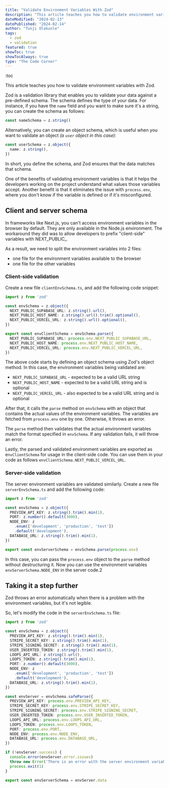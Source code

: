 ```yaml
---
title: "Validate Environment Variables With Zod"
description: "This article teaches you how to validate environment variables with Zod."
dateModified: "2024-02-13"
datePublished: "2024-02-14"
author: "Tunji Olakunle"
tags:
  - zod
  - validation
featured: true
showToc: true
showTocAlways: true
type: "The Code Corner"
---
```


:toc

This article teaches you how to validate environment variables with Zod.
<!-- more -->
Zod is a validation library that enables you to validate your data against a pre-defined schema. The schema defines the type of your data. For instance, if you have the `name` field and you want to make sure it's a string, you can create the schema as follows:

```ts
const nameSchema = z.string()
```

Alternatively, you can create an object schema, which is useful when you want to validate an object _(a `user` object in this case)_:

```ts
const userSchema = z.object({
  name: z.string(),
})
```

In short, you define the schema, and Zod ensures that the data matches that schema.

One of the benefits of validating environment variables is that it helps the developers working on the project understand what values those variables accept. Another benefit is that it eliminates the issue with `process.env`, where you don't know if the variable is defined or if it's misconfigured.

## Client and server schema

In frameworks like Next.js, you can't access environment variables in the browser by default. They are only available in the Node.js environment. The workaround they did was to allow developers to prefix "client-side" variables with NEXT_PUBLIC_.

As a result, we need to split the environment variables into 2 files:

- one file for the environment variables available to the browser
- one file for the other variables

### Client-side validation

Create a new file `clientEnvSchema.ts`, and add the following code snippet:

```ts [clientEnvSchema.ts]
import z from 'zod'

const envSchema = z.object({
  NEXT_PUBLIC_SUPABASE_URL: z.string().url(),
  NEXT_PUBLIC_HOST_NAME: z.string().url().trim().optional(),
  NEXT_PUBLIC_VERCEL_URL: z.string().url().optional(),
})

export const envClientSchema = envSchema.parse({
  NEXT_PUBLIC_SUPABASE_URL: process.env.NEXT_PUBLIC_SUPABASE_URL,
  NEXT_PUBLIC_HOST_NAME: process.env.NEXT_PUBLIC_HOST_NAME,
  NEXT_PUBLIC_VERCEL_URL: process.env.NEXT_PUBLIC_VERCEL_URL,
})
```

The above code starts by defining an object schema using Zod's object method. In this case, the environment variables being validated are:

- `NEXT_PUBLIC_SUPABASE_URL` - expected to be a valid URL string
- `NEXT_PUBLIC_HOST_NAME` - expected to be a valid URL string and is optional
- `NEXT_PUBLIC_VERCEL_URL` - also expected to be a valid URL string and is optional

After that, it calls the `parse` method on `envSchema` with an object that contains the actual values of the environment variables. The variables are fetched from `process.env` one by one. Otherwise, it throws an error.

The `parse` method then validates that the actual environment variables match the format specified in `envSchema`. If any validation fails, it will throw an error.

Lastly, the parsed and validated environment variables are exported as e`nvClientSchema` for usage in the client-side code. You can use them in your code as follows `envClientSchema.NEXT_PUBLIC_VERCEL_URL`.

### Server-side validation

The server environment variables are validated similarly. Create a new file `serverEnvSchema.ts` and add the following code:

```ts [serverEnvSchema.ts]
import z from 'zod'

const envSchema = z.object({
  PREVIEW_API_KEY: z.string().trim().min(1),
  PORT: z.number().default(3000),
  NODE_ENV: z
    .enum(['development', 'production', 'test'])
    .default('development'),
  DATABASE_URL: z.string().trim().min(1),
})

export const envServerSchema = envSchema.parse(process.env)
```

In this case, you can pass the `process.env` object to the `parse` method without destructuring it. Now you can use the environment variables `envServerSchema.NODE_ENV` in the server code.2

## Taking it a step further
Zod throws an error automatically when there is a problem with the environment variables, but it's not legible.

So, let's modify the code in the `serverEnvSchema.ts` file:

```ts [serverEnvSchema.ts]
import z from 'zod'

const envSchema = z.object({
  PREVIEW_API_KEY: z.string().trim().min(1),
  STRIPE_SECRET_KEY: z.string().trim().min(1),
  STRIPE_SIGNING_SECRET: z.string().trim().min(1),
  USER_INSERTED_TOKEN: z.string().trim().min(1),
  LOOPS_API_URL: z.string().url(),
  LOOPS_TOKEN: z.string().trim().min(1),
  PORT: z.number().default(3000),
  NODE_ENV: z
    .enum(['development', 'production', 'test'])
    .default('development'),
  DATABASE_URL: z.string().trim().min(1),
})

const envServer = envSchema.safeParse({
  PREVIEW_API_KEY: process.env.PREVIEW_API_KEY,
  STRIPE_SECRET_KEY: process.env.STRIPE_SECRET_KEY,
  STRIPE_SIGNING_SECRET: process.env.STRIPE_SIGNING_SECRET,
  USER_INSERTED_TOKEN: process.env.USER_INSERTED_TOKEN,
  LOOPS_API_URL: process.env.LOOPS_API_URL,
  LOOPS_TOKEN: process.env.LOOPS_TOKEN,
  PORT: process.env.PORT,
  NODE_ENV: process.env.NODE_ENV,
  DATABASE_URL: process.env.DATABASE_URL,
})

if (!envServer.success) {
  console.error(envServer.error.issues)
  throw new Error('There is an error with the server environment variables')
  process.exit(1)
}

export const envServerSchema = envServer.data
```
